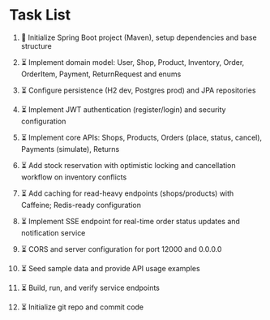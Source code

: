 # Task List

1. 🔄 Initialize Spring Boot project (Maven), setup dependencies and base structure

2. ⏳ Implement domain model: User, Shop, Product, Inventory, Order, OrderItem, Payment, ReturnRequest and enums

3. ⏳ Configure persistence (H2 dev, Postgres prod) and JPA repositories

4. ⏳ Implement JWT authentication (register/login) and security configuration

5. ⏳ Implement core APIs: Shops, Products, Orders (place, status, cancel), Payments (simulate), Returns

6. ⏳ Add stock reservation with optimistic locking and cancellation workflow on inventory conflicts

7. ⏳ Add caching for read-heavy endpoints (shops/products) with Caffeine; Redis-ready configuration

8. ⏳ Implement SSE endpoint for real-time order status updates and notification service

9. ⏳ CORS and server configuration for port 12000 and 0.0.0.0

10. ⏳ Seed sample data and provide API usage examples

11. ⏳ Build, run, and verify service endpoints

12. ⏳ Initialize git repo and commit code



